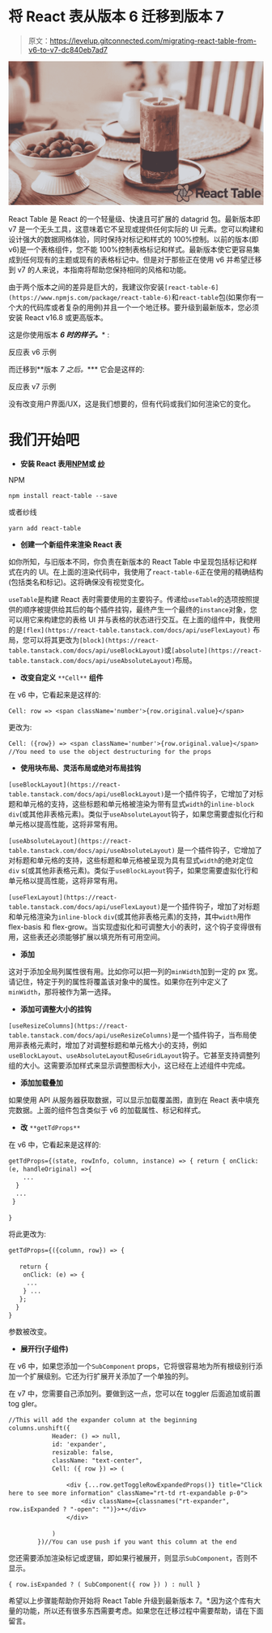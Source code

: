 # 将 React 表从版本 6 迁移到版本 7

> 原文：<https://levelup.gitconnected.com/migrating-react-table-from-v6-to-v7-dc840eb7ad7>

![](img/9c5e8f1faf8d230b02cf64a63105703b.png)

React Table 是 React 的一个轻量级、快速且可扩展的 datagrid 包。最新版本即 v7 是一个无头工具，这意味着它不呈现或提供任何实际的 UI 元素。您可以构建和设计强大的数据网格体验，同时保持对标记和样式的 100%控制。以前的版本(即 v6)是一个表格组件，您不能 100%控制表格标记和样式。最新版本使它更容易集成到任何现有的主题或现有的表格标记中。但是对于那些正在使用 v6 并希望迁移到 v7 的人来说，本指南将帮助您保持相同的风格和功能。

由于两个版本之间的差异是巨大的，我建议你安装`[react-table-6](https://www.npmjs.com/package/react-table-6)`和`react-table`包(如果你有一个大的代码库或者复杂的用例)并且一个一个地迁移。要升级到最新版本，您必须安装 React v16.8 或更高版本。

这是你使用版本 ***6 时的样子。**** :

反应表 v6 示例

而迁移到**版本 *7 之后。**** 它会是这样的:

反应表 v7 示例

没有改变用户界面/UX，这是我们想要的，但有代码或我们如何渲染它的变化。

# 我们开始吧

*   **安装 React 表用**[**NPM**](https://npmjs.com/)**或** [**纱**](https://yarnpkg.com/)

NPM

```
npm install react-table --save
```

或者纱线

```
yarn add react-table
```

*   **创建一个新组件来渲染 React 表**

如你所知，与旧版本不同，你负责在新版本的 React Table 中呈现包括标记和样式在内的 UI。在上面的渲染代码中，我使用了`react-table-6`正在使用的精确结构(包括类名和标记)。这将确保没有视觉变化。

`useTable`是构建 React 表时需要使用的主要钩子。传递给`useTable`的选项按照提供的顺序被提供给其后的每个插件挂钩，最终产生一个最终的`instance`对象，您可以用它来构建您的表格 UI 并与表格的状态进行交互。在上面的组件中，我使用的是`[flex](https://react-table.tanstack.com/docs/api/useFlexLayout)` [](https://react-table.tanstack.com/docs/api/useFlexLayout)布局，您可以将其更改为`[block](https://react-table.tanstack.com/docs/api/useBlockLayout)`或`[absolute](https://react-table.tanstack.com/docs/api/useAbsoluteLayout)`布局。

*   **改变自定义** `**Cell**` **组件**

在 v6 中，它看起来是这样的:

```
Cell: row => <span className='number'>{row.original.value}</span>
```

更改为:

```
Cell: ({row}) => <span className='number'>{row.original.value}</span>
//You need to use the object destructuring for the props
```

*   **使用块布局、灵活布局或绝对布局挂钩**

`[useBlockLayout](https://react-table.tanstack.com/docs/api/useBlockLayout)`是一个插件钩子，它增加了对标题和单元格的支持，这些标题和单元格被渲染为带有显式`width`的`inline-block` `div`(或其他非表格元素)。类似于`useAbsoluteLayout`钩子，如果您需要虚拟化行和单元格以提高性能，这将非常有用。

`[useAbsoluteLayout](https://react-table.tanstack.com/docs/api/useAbsoluteLayout)` 是一个插件钩子，它增加了对标题和单元格的支持，这些标题和单元格被呈现为具有显式`width`的绝对定位`div` s(或其他非表格元素)。类似于`useBlockLayout`钩子，如果您需要虚拟化行和单元格以提高性能，这将非常有用。

`[useFlexLayout](https://react-table.tanstack.com/docs/api/useFlexLayout)`是一个插件钩子，增加了对标题和单元格渲染为`inline-block` `div`(或其他非表格元素)的支持，其中`width`用作 flex-basis 和 flex-grow。当实现虚拟化和可调整大小的表时，这个钩子变得很有用，这些表还必须能够扩展以填充所有可用空间。

*   **添加**

这对于添加全局列属性很有用。比如你可以把一列的`minWidth`加到一定的 px 宽。请记住，特定于列的属性将覆盖该对象中的属性。如果你在列中定义了`minWidth`，那将被作为第一选择。

*   **添加可调整大小的挂钩**

`[useResizeColumns](https://react-table.tanstack.com/docs/api/useResizeColumns)`是一个插件钩子，当布局使用非表格元素时，增加了对调整标题和单元格大小的支持，例如`useBlockLayout`、`useAbsoluteLayout`和`useGridLayout`钩子。它甚至支持调整列组的大小。这需要添加样式来显示调整图标大小，这已经在上述组件中完成。

*   **添加加载叠加**

如果使用 API 从服务器获取数据，可以显示加载覆盖图，直到在 React 表中填充完数据。上面的组件包含类似于 v6 的加载属性、标记和样式。

*   **改** `**getTdProps**`

在 v6 中，它看起来是这样的:

```
getTdProps={(state, rowInfo, column, instance) => { return { onClick:(e, handleOriginal) =>{
    ...
  }
  ...
 }      

}
```

将此更改为:

```
getTdProps={({column, row}) => {

   return {
    onClick: (e) => {
     ...         
    } ...     
   };
  }
}
```

参数被改变。

*   **展开行(子组件)**

在 v6 中，如果您添加一个`SubComponent` props，它将很容易地为所有根级别行添加一个扩展级别。它还为行扩展开关添加了一个单独的列。

在 v7 中，您需要自己添加列。要做到这一点，您可以在 toggler 后面追加或前置 tog gler。

```
//This will add the expander column at the beginning
columns.unshift({
            Header: () => null, 
            id: 'expander', 
            resizable: false,
            className: "text-center",
            Cell: ({ row }) => (

                <div {...row.getToggleRowExpandedProps()} title="Click here to see more information" className="rt-td rt-expandable p-0">
                    <div className={classnames("rt-expander", row.isExpanded ? "-open": "")}>•</div>
                </div>

            )
        })//You can use push if you want this column at the end
```

您还需要添加渲染标记或逻辑，即如果行被展开，则显示`SubComponent`，否则不显示。

```
{ row.isExpanded ? ( SubComponent({ row }) ) : null }
```

希望以上步骤能帮助你开始将 React Table 升级到最新版本 7。*.因为这个库有大量的功能，所以还有很多东西需要考虑。如果您在迁移过程中需要帮助，请在下面留言。